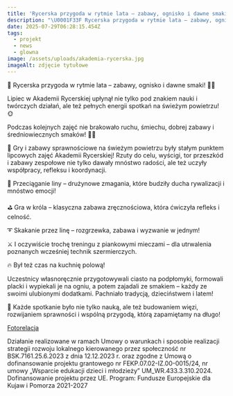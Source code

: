 ```yaml
---
title: 'Rycerska przygoda w rytmie lata – zabawy, ognisko i dawne smaki!'
description: "\U0001F33F Rycerska przygoda w rytmie lata – zabawy, ognisko i dawne smaki! \U0001F3F9\U0001F525  Lipiec w Akademii Rycerskiej upłynął nie tylko pod znakiem nauki i twórczych działań, ale też pełnych energii spotkań na świeżym powietrzu![...]"
date: 2025-07-29T06:28:15.454Z
tags:
  - projekt
  - news
  - glowna
image: /assets/uploads/akademia-rycerska.jpg
imageAlt: zdjęcie tytułowe
---
```

🌿 Rycerska przygoda w rytmie lata – zabawy, ognisko i dawne smaki! 🏹🔥

Lipiec w Akademii Rycerskiej upłynął nie tylko pod znakiem nauki i twórczych działań, ale też pełnych energii spotkań na świeżym powietrzu! 🌞

Podczas kolejnych zajęć nie brakowało ruchu, śmiechu, dobrej zabawy i średniowiecznych smaków! 🏃🍞

🏹 Gry i zabawy sprawnościowe na świeżym powietrzu były stałym punktem lipcowych zajęć Akademii Rycerskiej! Rzuty do celu, wyścigi, tor przeszkód i zabawy zespołowe nie tylko dawały mnóstwo radości, ale też uczyły współpracy, refleksu i koordynacji.

🔗 Przeciąganie liny – drużynowe zmagania, które budziły ducha rywalizacji i mnóstwo emocji!

⛳ Gra w króla – klasyczna zabawa zręcznościowa, która ćwiczyła refleks i celność.

➰ Skakanie przez linę – rozgrzewka, zabawa i wyzwanie w jednym!

⚔️ I oczywiście trochę treningu z piankowymi mieczami – dla utrwalenia poznanych wcześniej technik szermierczych.

🔥 Był też czas na kuchnię polową!

Uczestnicy własnoręcznie przygotowywali ciasto na podpłomyki, formowali placki i wypiekali je na ogniu, a potem zajadali ze smakiem – każdy ze swoimi ulubionymi dodatkami. Pachniało tradycją, dzieciństwem i latem!

🎒 Każde spotkanie było nie tylko nauką, ale też budowaniem więzi, rozwijaniem sprawności i wspólną przygodą, którą zapamiętamy na długo!

[Fotorelacja](https://www.facebook.com/zastepchelmno/posts/pfbid02ktrWQjPK9sGx7gE1pc6iDJvTAiF8DdoAU4Ah2xwNHxTMr7av4wEGGE34PkBvN4f4l)

Działanie realizowane w ramach Umowy o warunkach i sposobie realizacji strategii rozwoju lokalnego kierowanego przez społeczność nr BSK.7161.25.6.2023 z dnia 12.12.2023 r. oraz zgodne z Umową o dofinansowanie projektu grantowego nr FEKP.07.02-IZ.00-0015/24, nr umowy „Wsparcie edukacji dzieci i młodzieży” UM_WR.433.3.310.2024. Dofinansowanie projektu przez UE. Program: Fundusze Europejskie dla Kujaw i Pomorza 2021-2027
